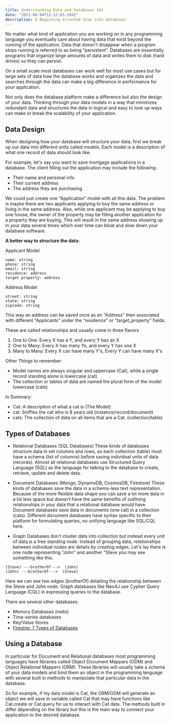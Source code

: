 ```yaml
---
title: Understanding Data and Databases 101
date: "2021-08-04T12:12:03.284Z"
description: A Beginning oriented dive into databases
---
```


No matter what kind of application you are working on in any programming language you eventually care about having data that exist beyond the running of the application. Data that doesn't disappear when a program stops running is referred to as being "persistent". Databases are essentially programs that organize large amounts of data and writes them to disk (hard drives) so they can persist.

On a small scale most databases can work well for most use cases but for large sets of data how the database works and organizes the data and searches through the data can make a big difference in performance for your application.

Not only does the database platform make a difference but also the design of your data. Thinking through your data models in a way that minimizes redundant data and structures the data in logical and easy to look up ways can make or break the scalability of your application.

## Data Design

When designing how your database will structure your data, first we break up our data into different units called models. Each model is a description of what one record of data should look like.

For example, let's say you want to save mortgage applications in a database. The client filling out the application may include the following.

- Their name and personal info
- Their current address
- The address they are purchasing

We could just create one "Application" model with all this data. The problem is maybe there are two applicants applying to buy the same address or living in the same address. Also, while one applicant may be applying to buy one house, the owner of the property may be filling another application for a property they are buying. This will result in the same address showing up in your data several times which over time can bloat and slow down your database software.

**A better way to structure the data:**

Applicant Model

```
name: string
phone: string
email: string
residence: address
target property: address
```

Address Model

```
street: string
state: string
zipcode: string
```

This way an address can be saved once as an "Address" then associated with different "Applicants" under the "residence" or "target_property" fields.

These are called relationships and usually come in three flavors

1. One to One: Every X has a Y, and every Y has an X
2. One to Many: Every X has many Ys, and every Y has one X
3. Many to Many: Every X can have many Y's, Every Y can have many X's

Other Things to remember:

- Model names are always singular and uppercase (Cat), while a single record standing alone is lowercase (cat)
- The collection or tables of data are named the plural form of the model lowercase (cats)

In Summary:

- Cat: A description of what a cat is (The Model)
- cat: Sniffles the cat who is 8 years old (instance/record/document)
- cats: The collection of data on all items that are a Cat. (collection/table)

## Types of Databases

- Relational Databases (SQL Databases)
These kinds of databases structure data in set columns and rows, so each collection (table) must have a schema (list of columns) before saving individual units of data (records). Almost all relational databases use Structured Query Language (SQL) as the language for talking to the database to create, retrieve, update and delete data.

- Document Databases (Mongo, DynamoDB, CosmosDB, Firestore)
These kinds of databases save the data in a schema-less text representation. Because of the more flexible data shape you can save a lot more data in a lot less space but doesn't have the same benefits of outlining relationships in your data that a relational database would have. Document databases save data in documents (one cat) in a collection (cats). Different document databases have syntax specific to their platform for formulating queries, no unifying language like SQL/CQL here.

- Graph Databases don't cluster data into collection but instead every unit of data is a free standing node. Instead of grouping data, relationships between individual nodes are details by creating edges. Let's lay there is one node representing "John" and another "Steve you may see something like this.

```
(Steve) ---brotherOf--->  (John)
(John) ---brotherOf--->  (Steve)
```

Here we can see two edges (brotherOf) detailing the relationship between the Steve and John node. Graph databases like Neo4J use Cypher Query Language (CQL) in expressing queries to the database.

There are several other databases:
- Memory Databases (redis)
- Time-series databases
- Key/Value Stores
- [Fireship: 7 Types of Databases](https://www.youtube.com/watch?v=W2Z7fbCLSTw)

## Using a Database

In particular for Document and Relational databases most programming languages have libraries called Object Document Mappers (ODM) and Object Relational Mappers (ORM). These libraries will usually take a schema of your data models and bind them an object in the programming language with several built in methods to manipulate that particular data in the database.

So for example, if my data model is Cat, the ORM/ODM will generate an object we will save in variable called Cat that may have functions like Cat.create or Cat.query for us to interact with Cat data. The methods built in differ depending on the library but this is the main way to connect your application to the desired database.